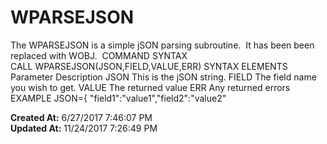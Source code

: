 # WPARSEJSON

The WPARSEJSON is a simple jSON parsing subroutine.  It has been been replaced with WOBJ.  COMMAND SYNTAX CALL WPARSEJSON(JSON,FIELD,VALUE,ERR) SYNTAX ELEMENTS Parameter Description JSON This is the jSON string. FIELD The field name you wish to get. VALUE The returned value ERR Any returned errors EXAMPLE JSON=\{ "field1":"value1","field2":"value2"   

**Created At:** 6/27/2017 7:46:07 PM  
**Updated At:** 11/24/2017 7:26:49 PM  

